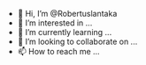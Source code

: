 - 👋 Hi, I’m @Robertuslantaka
- 👀 I’m interested in ...
- 🌱 I’m currently learning ...
- 💞️ I’m looking to collaborate on ...
- 📫 How to reach me ...

<!---
Robertuslantaka/Robertuslantaka is a ✨ special ✨ repository because its `README.md` (this file) appears on your GitHub profile.
You can click the Preview link to take a look at your changes.
--->
